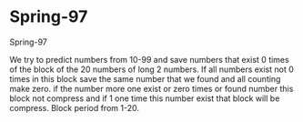 # Spring-97
Spring-97

We try to predict numbers from 10-99 and save numbers that exist 0 times of the block of the 20 numbers of long 2 numbers. If all numbers exist not 0 times in this block save the same number that we found and all counting make zero. if the number more one exist or zero times or found number this block not compress and if 1 one time this number exist that block will be compress. Block period from 1-20.
